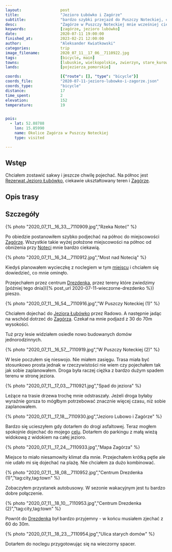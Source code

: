 ```yaml
---
layout:                 post
title:                  "Jezioro Łubówko i Zagórze"
subtitle:               "bardzo szybki przejazd do Puszczy Noteckiej, ciężki szlak i brak zasięgu"
desc:                   "Zagórze w Puszczy Noteckiej mnie wcześniej ciekawiło. Chciałem nawet tutaj nocleg kiedyś wynająć. Akurat miałem chwilę i postanowiłem podjechać."
keywords:               [zagórze, jezioro lubówko]
date:                   2020-07-11 19:00:00
finished_at:            2023-02-21 12:00:00
author:                 "Aleksander Kwiatkowski"
categories:             trip
image_filename:         2020_07_11__17_06__7110922.jpg
tags:                   [bicycle, main]
towns:                  [lubuskie, wielkopolskie, zwierzyn, stare_kurowo, drezdenko, drawsko, wielen]
lands:                  [pojezierza_pomorskie]

coords:                 [{"route": [], "type": "bicycle"}]
coords_file:            "2020-07-11-jezioro-lubowko-i-zagorze.json"
coords_type:            "bicycle"
distance:               17
time_spent:             2
elevation:              152
temperature:            19


pois:
  - lat: 52.88788
    lon: 15.85990
    name: Okolice Zagórza w Puszczy Noteckiej
    type: visited

---
```


[wiki-jezioro-lubowko]: https://pl.wikipedia.org/wiki/Rezerwat_przyrody_Jezioro_%C5%81ub%C3%B3wko
[wiki-zagorze]: https://pl.wikipedia.org/wiki/Zag%C3%B3rze_(powiat_strzelecko-drezdenecki)
[wiki-notec]: https://pl.wikipedia.org/wiki/Note%C4%87
[wiki-drezdenko]: https://pl.wikipedia.org/wiki/Drezdenko

## Wstęp

Chciałem zostawić sakwy i jeszcze chwilę pojechać. Na północ jest
[Rezerwat Jezioro Łubówko][wiki-jezioro-lubowko],
ciekawie ukształtowany teren i [Zagórze][wiki-zagorze].


## Opis trasy

<div class="strava-embed-placeholder" data-embed-type="activity" data-embed-id="3753188720"></div><script src="https://strava-embeds.com/embed.js"></script>

## Szczegóły

{% photo "2020_07_11__16_33__7110909.jpg","Rzeka Noteć" %}

Po obiedzie postanowiłem szybko podjechać na północ do miejscowości [Zagórze][wiki-zagorze].
Wszystkie takie wyżej położone miejscowości na północ
od obniżenia przy [Noteci][wiki-notec] mnie bardzo ciekawią.

{% photo "2020_07_11__16_34__7110912.jpg","Most nad Notecią" %}

Kiedyś planowałem wycieczkę z noclegiem w tym [miejscu][wiki-zagorze] i chciałem
się dowiedzieć, co mnie ominęło.

Przejechałem przez centrum [Drezdenka][wiki-drezdenko], przez tereny które
zwiedzimy [później tego dnia]({% post_url 2020-07-11-wieczorne-drezdenko %}) pieszo.

{% photo "2020_07_11__16_54__7110916.jpg","W Puszczy Noteckiej (1)" %}

Chciałem dojechać do [Jeziora Łubówko][wiki-jezioro-lubowko] przez
Radowo. A następnie jadąc na wschód
dotrzeć do [Zagórza][wiki-zagorze]. Czekał na mnie podjazd z 30 do 70m wysokości.

Tuż przy lesie widziałem osiedle nowo budowanych domów jednorodzinnych.

{% photo "2020_07_11__16_57__7110919.jpg","W Puszczy Noteckiej (2)" %}

W lesie poczułem się nieswojo. Nie miałem zasięgu. Trasa miała być stosunkowo
prosta jednak w rzeczywistości nie wiem czy pojechałem tak jak
sobie zaplanowałem. Droga była
raczej ciężka z bardzo dużym spadem terenu w stronę jeziora.

{% photo "2020_07_11__17_03__7110921.jpg","Spad do jeziora" %}

Leżące na trasie drzewa trochę mnie odstraszały. Jeżeli droga byłaby wyraźnie gorsza
to mógłbym potrzebować znacznie więcej czasu, niż sobie zaplanowałem.

{% photo "2020_07_11__17_18__7110930.jpg","Jezioro Lubowo i Zagórze" %}

Bardzo się ucieszyłem gdy dotarłem do drogi asfaltowej. Teraz mogłem spokojnie
dojechać do mojego [celu][wiki-zagorze]. Dotarłem do parkingu z małą wieżą widokową z
widokiem na całej jezioro.

{% photo "2020_07_11__17_24__7110933.jpg","Mapa Zagórza" %}

Miejsce to miało niesamowity klimat dla mnie. Przejechałem krótką pętle ale
nie udało mi się dojechać na plażę. Nie chciałem za dużo kombinować.

{% photo "2020_07_11__18_08__7110952.jpg","Centrum Drezdenka (1)","tag:city,tag:town" %}

Zobaczyłem przystanek autobusowy. W sezonie wakacyjnym jest tu bardzo dobre
połączenie.

{% photo "2020_07_11__18_10__7110953.jpg","Centrum Drezdenka (2)","tag:city,tag:town" %}

Powrót do [Drezdenka][wiki-drezdenko] był bardzo przyjemny - w końcu musiałem
zjechać z 60 do 30m.

{% photo "2020_07_11__18_23__7110954.jpg","Ulica starych domów" %}

Dotarłem do noclegu przygotowując się na wieczorny spacer.
